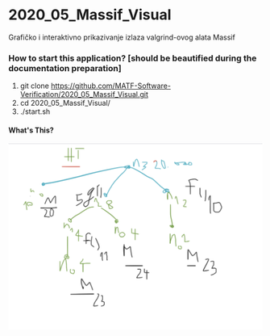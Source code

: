 # 2020_05_Massif_Visual
Grafičko i interaktivno prikazivanje izlaza valgrind-ovog alata Massif

### How to start this application? [should be beautified during the documentation preparation]
1. git clone https://github.com/MATF-Software-Verification/2020_05_Massif_Visual.git
2. cd 2020_05_Massif_Visual/
3. ./start.sh

#### What's This?
![HeapTree](https://github.com/MATF-Software-Verification/2020_05_Massif_Visual/blob/main/MassifVisualizer/assets/HeapTreeExample.png)
